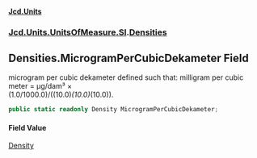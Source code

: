 #### [Jcd.Units](index.md 'index')
### [Jcd.Units.UnitsOfMeasure.SI](Jcd.Units.UnitsOfMeasure.SI.md 'Jcd.Units.UnitsOfMeasure.SI').[Densities](Densities.md 'Jcd.Units.UnitsOfMeasure.SI.Densities')

## Densities.MicrogramPerCubicDekameter Field

microgram per cubic dekameter defined such that: milligram per cubic meter = μg/dam³ ×  
(1.0/1000.0)/((10.0)*(10.0)*(10.0)).

```csharp
public static readonly Density MicrogramPerCubicDekameter;
```

#### Field Value
[Density](Density.md 'Jcd.Units.UnitTypes.Density')